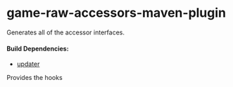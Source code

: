 # game-raw-accessors-maven-plugin

Generates all of the accessor interfaces.
 
#### Build Dependencies:

* [updater](https://github.com/RuneSuite/client/tree/master/updater)

Provides the hooks